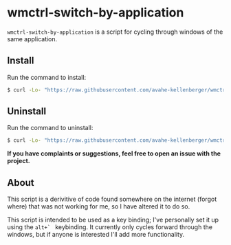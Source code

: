 # wmctrl-switch-by-application

`wmctrl-switch-by-application` is a script for cycling through windows of the same application.

## Install

Run the command to install:

```sh
$ curl -Lo- "https://raw.githubusercontent.com/avahe-kellenberger/wmctrl-switch-by-application/master/install.sh" | sudo bash
```

## Uninstall
Run the command to uninstall:
```sh
$ curl -Lo- "https://raw.githubusercontent.com/avahe-kellenberger/wmctrl-switch-by-application/master/uninstall.sh" | sudo bash
```

**If you have complaints or suggestions, feel free to open an issue with the project.**


## About

This script is a derivitive of code found somewhere on the internet (forgot where) that was not working for me,
so I have altered it to do so.

This script is intended to be used as a key binding; I've personally set it up using the ``alt+` `` keybinding.
It currently only cycles forward through the windows, but if anyone is interested I'll add more functionality.
